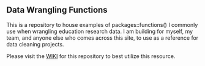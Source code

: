 ## Data Wrangling Functions

This is a repository to house examples of packages::functions() I commonly use when wrangling education research data. I am building for myself, my team, and anyone else who comes across this site, to use as a reference for data cleaning projects.

Please visit the [WIKI](https://github.com/Cghlewis/data-wrangling-functions/wiki) for this repository to best utilize this resource. 
